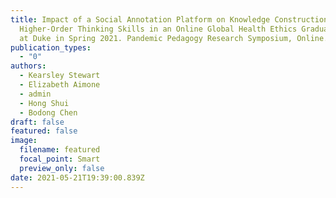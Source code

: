 ```yaml
---
title: Impact of a Social Annotation Platform on Knowledge Construction and
  Higher-Order Thinking Skills in an Online Global Health Ethics Graduate Course
  at Duke in Spring 2021. Pandemic Pedagogy Research Symposium, Online.
publication_types:
  - "0"
authors:
  - Kearsley Stewart
  - Elizabeth Aimone
  - admin
  - Hong Shui
  - Bodong Chen
draft: false
featured: false
image:
  filename: featured
  focal_point: Smart
  preview_only: false
date: 2021-05-21T19:39:00.839Z
---
```

